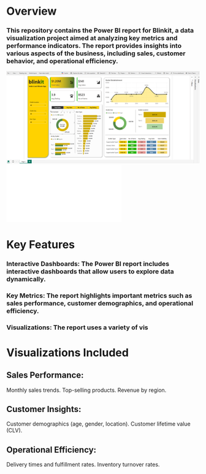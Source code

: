 # Overview
### This repository contains the Power BI report for Blinkit, a data visualization project aimed at analyzing key metrics and performance indicators. The report provides insights into various aspects of the business, including sales, customer behavior, and operational efficiency.

![Alt Text](SS_dashboard.png)
![Alt Text](Blinkit_PowerBi.pdf)


# Key Features
### Interactive Dashboards: The Power BI report includes interactive dashboards that allow users to explore data dynamically.
### Key Metrics: The report highlights important metrics such as sales performance, customer demographics, and operational efficiency.
### Visualizations: The report uses a variety of vis


# Visualizations Included
## Sales Performance:
   Monthly sales trends.
   Top-selling products.
   Revenue by region.
   
## Customer Insights:
  Customer demographics (age, gender, location).
  Customer lifetime value (CLV).

## Operational Efficiency:
   Delivery times and fulfillment rates.
   Inventory turnover rates.

